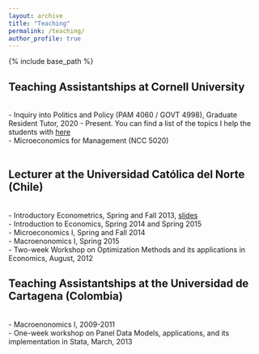 ```yaml
---
layout: archive
title: "Teaching"
permalink: /teaching/
author_profile: true
---
```


{% include base_path %}

<p id="1.5-spaced" style="line-height: 150%;">
<h2> Teaching Assistantships at Cornell University</h2><br>
<div> - Inquiry into Politics and Policy (PAM 4060 / GOVT 4998), Graduate Resident Tutor, 2020 - Present. You can find a list of the topics I help the students with <a href="https://github.com/AndresCastanoZuluaga/AndresCastanoZuluaga.github.io/blob/master/files/List_Topics_CIW.pdf"> here </a>
</div>
<div> - Microeconomics for Management (NCC 5020)</div><br>
</p>

<p id="1.5-spaced" style="line-height: 150%;">
<h2> Lecturer at the Universidad Católica del Norte (Chile)</h2><br>
<div> - Introductory Econometrics, Spring and Fall 2013,  <a href="https://github.com/AndresCastanoZuluaga/Teaching/tree/main/3%20Econometrics%20I%20UCN"> slides </a> </div>
<div> - Introduction to Economics, Spring 2014 and Spring 2015 </div>
<div> - Microeconomics I, Spring and Fall 2014 </div>
<div> - Macroenonomics I, Spring 2015 </div>
<div> - Two-week Workshop on Optimization Methods and its applications in Economics, August, 2012 </div>
</p>
	
<p id="1.5-spaced" style="line-height: 150%;">
<h2> Teaching Assistantships at the Universidad de Cartagena (Colombia)</h2><br>
<div> - Macroenonomics I, 2009-2011</div>
<div> - One-week workshop on Panel Data Models, applications, and its implementation in Stata, March, 2013 </div>
</p>
